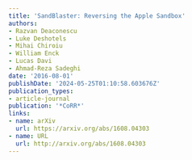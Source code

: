 ```yaml
---
title: 'SandBlaster: Reversing the Apple Sandbox'
authors:
- Razvan Deaconescu
- Luke Deshotels
- Mihai Chiroiu
- William Enck
- Lucas Davi
- Ahmad-Reza Sadeghi
date: '2016-08-01'
publishDate: '2024-05-25T01:10:58.603676Z'
publication_types:
- article-journal
publication: '*CoRR*'
links:
- name: arXiv
  url: https://arxiv.org/abs/1608.04303
- name: URL
  url: http://arxiv.org/abs/1608.04303
---
```

